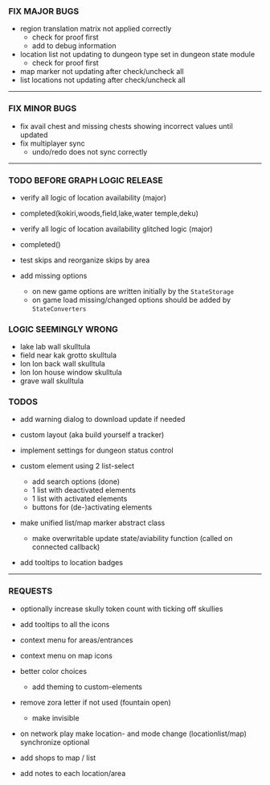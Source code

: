
### FIX MAJOR BUGS

- region translation matrix not applied correctly
    - check for proof first
    - add to debug information
- location list not updating to dungeon type set in dungeon state module
    - check for proof first
- map marker not updating after check/uncheck all
- list locations not updating after check/uncheck all

---

### FIX MINOR BUGS

- fix avail chest and missing chests showing incorrect values until updated
- fix multiplayer sync
    - undo/redo does not sync correctly

---

### TODO BEFORE GRAPH LOGIC RELEASE

- verify all logic of location availability (major)
- completed(kokiri,woods,field,lake,water temple,deku)

- verify all logic of location availability glitched logic (major)
- completed()

- test skips and reorganize skips by area

- add missing options
    - on new game options are written initially by the `StateStorage`
    - on game load missing/changed options should be added by `StateConverters`


### LOGIC SEEMINGLY WRONG

- lake lab wall skulltula
- field near kak grotto skulltula
- lon lon back wall skulltula
- lon lon house window skulltula
- grave wall skulltula
    

### TODOS

- add warning dialog to download update if needed

- custom layout (aka build yourself a tracker)

- implement settings for dungeon status control

- custom element using 2 list-select
    - add search options (done)
    - 1 list with deactivated elements
    - 1 list with activated elements
    - buttons for (de-)activating elements

- make unified list/map marker abstract class
    - make overwritable update state/aviability function (called on connected callback)
    
- add tooltips to location badges

---

### REQUESTS

- optionally increase skully token count with ticking off skullies

- add tooltips to all the icons
- context menu for areas/entrances
- context menu on map icons

- better color choices
    - add theming to custom-elements

- remove zora letter if not used (fountain open)
    - make invisible

- on network play make location- and mode change (locationlist/map) synchronize optional

- add shops to map / list

- add notes to each location/area